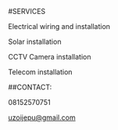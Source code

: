 #SERVICES



Electrical wiring and installation

Solar installation

CCTV Camera installation

Telecom installation


##CONTACT:

08152570751

uzoijepu@gmail.com
